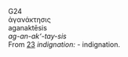 <body>
  <p>G24<br>  ἀγανάκτησις  <br> aganaktēsis  <br><i>ag-an-ak‘-tay-sis </i><br>From <a href="g0023.htm">23</a>  <i>indignation:</i> - indignation.<br></p>
 </body>